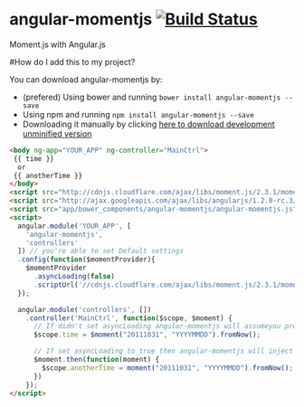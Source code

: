 # angular-momentjs [![Build Status](https://travis-ci.org/gdi2290/angular-momentjs.png?branch=master)](https://travis-ci.org/gdi2290/angular-momentjs)

Moment.js with Angular.js

#How do I add this to my project?

You can download angular-momentjs by:

* (prefered) Using bower and running `bower install angular-momentjs --save`
* Using npm and running `npm install angular-momentjs --save`
* Downloading it manually by clicking [here to download development unminified version](https://raw.github.com/gdi2290/angular-momentjs/master/angular-momentjs.js)


````html
<body ng-app="YOUR_APP" ng-controller="MainCtrl">
 {{ time }}
  or
 {{ anotherTime }}
</body>
<script src="http://cdnjs.cloudflare.com/ajax/libs/moment.js/2.3.1/moment.min.js"></script>
<script src="http://ajax.googleapis.com/ajax/libs/angularjs/1.2.0-rc.3/angular.min.js"></script>
<script src="app/bower_components/angular-momentjs/angular-momentjs.js"></script>
<script>
  angular.module('YOUR_APP', [
    'angular-momentjs',
    'controllers'
  ]) // you're able to set Default settings
  .config(function($momentProvider){
    $momentProvider
      .asyncLoading(false)
      .scriptUrl('//cdnjs.cloudflare.com/ajax/libs/moment.js/2.3.1/moment.min.js');
  });

  angular.module('controllers', [])
    .controller('MainCtrl', function($scope, $moment) {
      // If didn't set asyncLoading angular-momentjs will assumeyou provided the moment.js
      $scope.time = $moment("20111031", "YYYYMMDD").fromNow();

      // If set asyncLoading to true then angular-momentjs will inject the script and return a $moment promise
      $moment.then(function(moment) {
        $scope.anotherTime = moment("20111031", "YYYYMMDD").fromNow();
      })
    });
</script>

````
